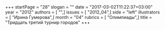 +++
startPage = "28"
slogan = ""
date = "2017-03-02T11:22:37+03:00"
year = "2012"
authors = [ "",]
issues = [ "2012_04",]
side = "left"
illustrators = [ "Ирина Гумерова",]
month = "04"
rubrics = [ "Олимпиады",]
title = "Тридцать третий турнир городов"
+++
